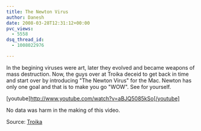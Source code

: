 ```yaml
---
title: The Newton Virus
author: Danesh
date: 2008-03-28T12:31:12+00:00
pvc_views:
  - 5558
dsq_thread_id:
  - 1008022976

---
```

In the begining viruses were art, later they evolved and became weapons of mass destruction. Now, the guys over at Troika deceid to get back in time and start over by introducing "The Newton Virus" for the Mac. Newton has only one goal and that is to make you go "WOW". See for yourself.

[youtube]http://www.youtube.com/watch?v=aBJQ5085kSo[/youtube]

No data was harm in the making of this video.

Source: [Troika][1]

 [1]: http://www.troika.uk.com/virus.htm